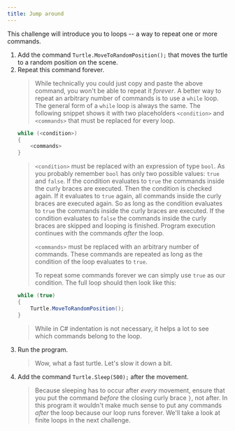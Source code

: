 ```yaml
---
title: Jump around
---
```


This challenge will introduce you to loops -- a way to repeat one or more commands.

1. Add the command `Turtle.MoveToRandomPosition();` that moves the turtle to a random position on the scene.
1. Repeat this command forever.
    > While technically you could just copy and paste the above command, you won't be able to repeat it *forever*.
    > A better way to repeat an arbitrary number of commands is to use a `while` loop.
    > The general form of a `while` loop is always the same. The following snippet shows it with two placeholders `<condition>` and `<commands>` that must be replaced for every loop.
    >
   ```csharp
   while (<condition>)
   {
       <commands>
   }
   ```
    >
    > `<condition>` must be replaced with an expression of type `bool`. As you probably remember `bool` has only two possible values: `true` and `false`. If the condition evaluates to `true` the commands inside the curly braces are executed. Then the condition is checked again. If it evaluates to `true` again, all commands inside the curly braces are executed again. So as long as the condition evaluates to `true` the commands inside the curly braces are executed. If the condition evaluates to `false` the commands inside the curly braces are skipped and looping is finished. Program execution continues with the commands *after* the loop.
    >
    > `<commands>` must be replaced with an arbitrary number of commands. These commands are repeated as long as the condition of the loop evaluates to `true`.
    >
    > To repeat some commands forever we can simply use `true` as our condition. The full loop should then look like this:
   ```csharp
   while (true)
   {
       Turtle.MoveToRandomPosition();
   }
   ```
    >
    > While in C# indentation is not necessary, it helps a lot to see which commands belong to the loop.
1. Run the program.
    > Wow, what a fast turtle. Let's slow it down a bit.
1. Add the command `Turtle.Sleep(500);` after the movement.
    > Because sleeping has to occur after *every* movement, ensure that you put the command *before* the closing curly brace `}`, not after.
    > In this program it wouldn't make much sense to put any commands *after* the loop because our loop runs forever.
    > We'll take a look at finite loops in the next challenge.

